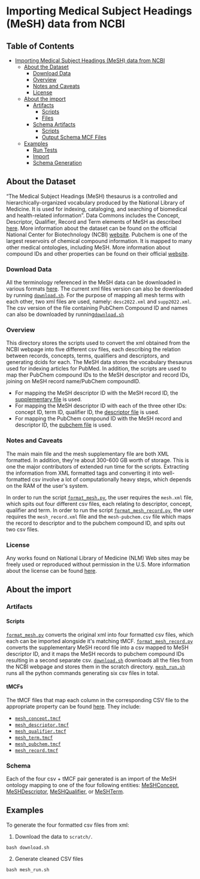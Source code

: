 # Importing Medical Subject Headings (MeSH) data from NCBI

## Table of Contents

- [Importing Medical Subject Headings (MeSH) data from NCBI](#importing-medical-subject-headings-mesh-data-from-ncbi)
  - [About the Dataset](#about-the-dataset)
    - [Download Data](#download-data)
    - [Overview](#overview)
    - [Notes and Caveats](#notes-and-caveats)
    - [License](#license)
  - [About the import](#about-the-import)
    - [Artifacts](#artifacts)
      - [Scripts](#scripts)
      - [Files](#files)
    - [Schema Artifacts](#schema)
      - [Scripts](#scripts)
      - [Output Schema MCF Files](#output-schema-mcf-files)
  - [Examples](#examples)
    - [Run Tests](#run-testers)
    - [Import](#import)
    - [Schema Generation](#schema-generation)  

## About the Dataset

“The Medical Subject Headings (MeSH) thesaurus is a controlled and hierarchically-organized vocabulary produced by the National Library of Medicine. It is used for indexing, cataloging, and searching of biomedical and health-related information”. Data Commons includes the Concept, Descriptor, Qualifier, Record and Term elements of MeSH as described [here](https://www.nlm.nih.gov/mesh/xml_data_elements.html). More information about the dataset can be found on the official National Center for Biotechnology (NCBI) [website](https://www.ncbi.nlm.nih.gov/mesh/).
Pubchem is one of the largest reservoirs of chemical compound information. It is mapped to many other medical ontologies, including
MeSH. More information about compound IDs and other properties can be found on their official [website](https://pubchemdocs.ncbi.nlm.nih.gov/compounds). 

### Download Data

All the terminology referenced in the MeSH data can be downloaded in various formats [here](https://www.nlm.nih.gov/databases/download/mesh.html). The current xml files version can also be downloaded by running [`download.sh`](download.sh). For the purpose of mapping all mesh terms with each other, two xml files are used, namely: `desc2022.xml` and `supp2022.xml`.
The csv version of the file containing PubChem Compound ID and names can also be downloaded by running[`download.sh`](download.sh) 

### Overview

This directory stores the scripts used to convert the xml obtained from the NCBI webpage into five different csv files, each describing the relation between records, concepts, terms, qualifiers and descriptors, and generating dcids for each.
The MeSH data stores the vocabulary thesaurus used for indexing articles for PubMed. In addition, the scripts are used to map ther PubChem compound IDs to the MeSH descriptor and record IDs, joining on MeSH record name/PubChem compoundID. 

- For mapping the MeSH descriptor ID with the MeSH record ID, the [supplementary file](https://nlmpubs.nlm.nih.gov/projects/mesh/MESH_FILES/xmlmesh/supp2022.xml) is used.
- For mapping the MeSH descriptor ID with each of the three other IDs: concept ID, term ID, qualifier ID, the [descriptor file](https://nlmpubs.nlm.nih.gov/projects/mesh/MESH_FILES/xmlmesh/desc2022.xml) is used.
- For mapping the PubChem compound ID with the MeSH record and descriptor ID, the [pubchem file](https://ftp.ncbi.nlm.nih.gov/pubchem/Compound/Extras/CID-MeSH) is used.

### Notes and Caveats

The main main file and the mesh supplementary file are both XML formatted. In addition, they're about 300-600 GB worth of storage. This is one the major contributors of extended run time for the scripts. Extracting the information from XML formatted tags and converting it into well-formatted csv involve a lot of computationally heavy steps, which depends on the RAM of the user's system. 

In order to run the script [`format_mesh.py`](format_mesh.py), the user requires the `mesh.xml` file, which spits out four different 
csv files, each relating to descriptor, concept, qualifier and term.
In order to run the script [`format_mesh_record.py`](format_mesh_record.py), the user requires the `mesh_record.xml` file and the 
`mesh-pubchem.csv` file which maps the record to descriptor and to the pubchem compound ID, and spits out two csv files.

### License

Any works found on National Library of Medicine (NLM) Web sites may be freely used or reproduced without permission in the U.S. More information about the license can be found [here](https://www.nlm.nih.gov/web_policies.html).

## About the import

### Artifacts

#### Scripts

[`format_mesh.py`](format_mesh.py) converts the original xml into four formatted csv files, which each can be imported alongside it's matching tMCF.
[`format_mesh_record.py`](format_mesh_record.py) converts the supplementary MeSH record file into a csv mapped to MeSH descriptor ID,
and it maps the MeSH records to pubchem compound IDs resulting in a second separate csv.
[`download.sh`](download.sh) downloads all the files from the NCBI webpage and stores them in the scratch directory.
[`mesh_run.sh`](mesh_run.sh) runs all the python commands generating six csv files in total.

#### tMCFs

The tMCF files that map each column in the corresponding CSV file to the appropriate property can be found [here](tmcf). They include:

- [`mesh_concept.tmcf`](tmcf/mesh_concept.tmcf)
- [`mesh_descriptor.tmcf`](tmcf/mesh_descriptor.tmcf)
- [`mesh_qualifier.tmcf`](tmcf/mesh_qualifier.tmcf)
- [`mesh_term.tmcf`](tmcf/mesh_term.tmcf)
- [`mesh_pubchem.tmcf`](tmcf/mesh_pubchem.tmcf)
- [`mesh_record.tmcf`](tmcf/mesh_record.tmcf)

### Schema

Each of the four csv + tMCF pair generated is an import of the MeSH ontology mapping to one of the four following entities: [MeSHConcept](https://datacommons.org/browser/MeSHConcept), [MeSHDescriptor](https://datacommons.org/browser/MeSHDescriptor), [MeSHQualifier](https://datacommons.org/browser/MeSHQualifier), or [MeSHTerm](https://datacommons.org/browser/MeSHTerm).

## Examples

To generate the four formatted csv files from xml:

1. Download the data to `scratch/`.

```
bash download.sh
```

2. Generate cleaned CSV files 

```
bash mesh_run.sh
```
